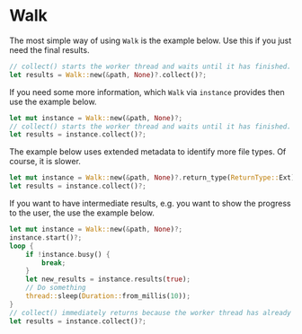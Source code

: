 # Walk

The most simple way of using `Walk` is the example below. Use this if you just need the final results.

```rust
// collect() starts the worker thread and waits until it has finished. The line below is blocking.
let results = Walk::new(&path, None)?.collect()?;
```

If you need some more information, which `Walk` via `instance` provides then use the example below.

```rust
let mut instance = Walk::new(&path, None)?;
// collect() starts the worker thread and waits until it has finished. The line below is blocking.
let results = instance.collect()?;
```

The example below uses extended metadata to identify more file types. Of course, it is slower.

```rust
let mut instance = Walk::new(&path, None)?.return_type(ReturnType::Ext);
let results = instance.collect()?;
```

If you want to have intermediate results, e.g. you want to show the progress to the user, the use the example below.

```rust
let mut instance = Walk::new(&path, None)?;
instance.start()?;
loop {
    if !instance.busy() {
        break;
    }
    let new_results = instance.results(true);
    // Do something
    thread::sleep(Duration::from_millis(10));
}
// collect() immediately returns because the worker thread has already finished.
let results = instance.collect()?;
```
